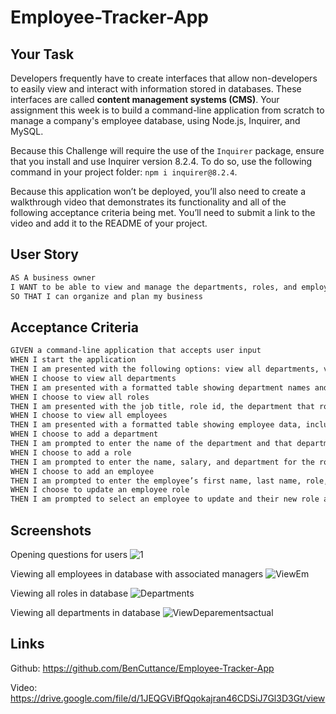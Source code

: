 # Employee-Tracker-App 

## Your Task

Developers frequently have to create interfaces that allow non-developers to easily view and interact with information stored in databases. These interfaces are called **content management systems (CMS)**. Your assignment this week is to build a command-line application from scratch to manage a company's employee database, using Node.js, Inquirer, and MySQL.

Because this Challenge will require the use of the `Inquirer` package, ensure that you install and use Inquirer version 8.2.4. To do so, use the following command in your project folder: `npm i inquirer@8.2.4`.

Because this application won’t be deployed, you’ll also need to create a walkthrough video that demonstrates its functionality and all of the following acceptance criteria being met. You’ll need to submit a link to the video and add it to the README of your project.

## User Story

```md
AS A business owner
I WANT to be able to view and manage the departments, roles, and employees in my company
SO THAT I can organize and plan my business
```

## Acceptance Criteria

```md
GIVEN a command-line application that accepts user input
WHEN I start the application
THEN I am presented with the following options: view all departments, view all roles, view all employees, add a department, add a role, add an employee, and update an employee role
WHEN I choose to view all departments
THEN I am presented with a formatted table showing department names and department ids
WHEN I choose to view all roles
THEN I am presented with the job title, role id, the department that role belongs to, and the salary for that role
WHEN I choose to view all employees
THEN I am presented with a formatted table showing employee data, including employee ids, first names, last names, job titles, departments, salaries, and managers that the employees report to
WHEN I choose to add a department
THEN I am prompted to enter the name of the department and that department is added to the database
WHEN I choose to add a role
THEN I am prompted to enter the name, salary, and department for the role and that role is added to the database
WHEN I choose to add an employee
THEN I am prompted to enter the employee’s first name, last name, role, and manager, and that employee is added to the database
WHEN I choose to update an employee role
THEN I am prompted to select an employee to update and their new role and this information is updated in the database 
```


## Screenshots 

Opening questions for users
![1](https://github.com/BenCuttance/Employee-Tracker-App/assets/123234427/a1870f0b-8af5-4f9e-875a-7a0a7c5e35b4)

Viewing all employees in database with associated managers
![ViewEm](https://github.com/BenCuttance/Employee-Tracker-App/assets/123234427/005fbb15-4a65-4233-be99-44750610daaf)

Viewing all roles in database
![Departments](https://github.com/BenCuttance/Employee-Tracker-App/assets/123234427/c36a005e-304b-4982-8dc6-ec11679ddb81)

Viewing all departments in database
![ViewDeparementsactual](https://github.com/BenCuttance/Employee-Tracker-App/assets/123234427/0b9d2bd0-7c05-442c-b728-19f9d3e3f879)

## Links 

Github: https://github.com/BenCuttance/Employee-Tracker-App

Video: https://drive.google.com/file/d/1JEQGViBfQqokajran46CDSiJ7Gl3D3Gt/view 
